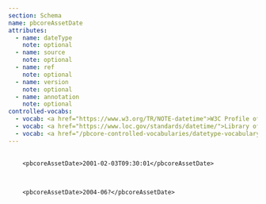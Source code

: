 ```yaml
---
section: Schema
name: pbcoreAssetDate
attributes:
  - name: dateType
    note: optional
  - name: source
    note: optional
  - name: ref
    note: optional
  - name: version
    note: optional
  - name: annotation
    note: optional
controlled-vocabs:
  - vocab: <a href="https://www.w3.org/TR/NOTE-datetime">W3C Profile of ISO 8601 Representation of dates and times</a>
  - vocab: <a href="https://www.loc.gov/standards/datetime/">Library of Congress Extended Date/Time Format</a>
  - vocab: <a href="/pbcore-controlled-vocabularies/datetype-vocabulary/">PBCore's @dateType Vocabulary for the dateType attribute</a>
---
```


<pre>
  <code>
    &lt;pbcoreAssetDate&gt;2001-02-03T09:30:01&lt;/pbcoreAssetDate&gt;
  </code>
</pre>

<pre>
  <code>
    &lt;pbcoreAssetDate&gt;2004-06?&lt;/pbcoreAssetDate&gt;
  </code>
</pre>
